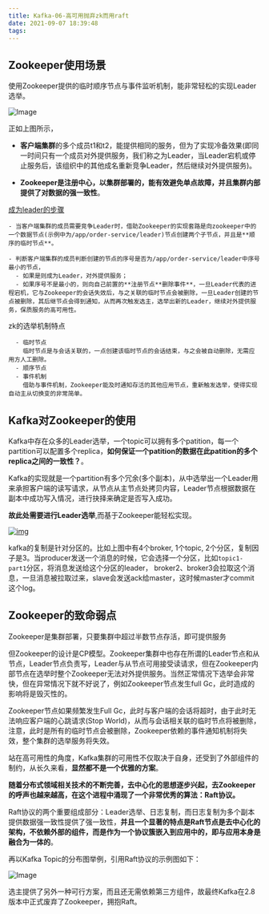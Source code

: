 ```yaml
---
title: Kafka-06-高可用抛弃zk而用raft
date: 2021-09-07 18:39:48
tags:
---
```




## Zookeeper使用场景

使用Zookeeper提供的临时顺序节点与事件监听机制，能非常轻松的实现Leader选举。

![Image](https://mmbiz.qpic.cn/mmbiz_png/Wkp2azia4QFv5bvEeVf3VA9XJvdAvDTmibpuJPBnuUW0mcdicEkwfJPKr6o7hRicC86YvLFlBceVdZ6AULJS0iaEh4g/640)

正如上图所示，

- **客户端集群**的多个成员t1和t2，能提供相同的服务，但为了实现冷备效果(即同一时间只有一个成员对外提供服务，我们称之为Leader，当Leader宕机或停止服务后，该组织中的其他成名重新竞争Leader，然后继续对外提供服务)。

- **Zookeeper是注册中心，以集群部署的，能有效避免单点故障，并且集群内部提供了对数据的强一致性**。

[成为leader的步骤]()

```text
- 当客户端集群的成员需要竞争Leader时，借助Zookeeper的实现套路是向zookeeper中的一个数据节点(示例中为/app/order-service/leader)节点创建两个子节点，并且是**顺序的临时节点**。

- 判断客户端集群的成员判断创建的节点的序号是否为/app/order-service/leader中序号最小的节点，
  - 如果是则成为Leader，对外提供服务；
  - 如果序号不是最小的，则向自己前置的**注册节点**删除事件**，一旦Leader代表的进程宕机，它与Zookeeper的会话失效后，与之关联的临时节点会被删除，一旦Leader创建的节点被删除，其后继节点会得到通知，从而再次触发选主，选举出新的Leader，继续对外提供服务，保质服务的高可用性。
```

zk的选举机制特点

```text
  - 临时节点
    临时节点是与会话关联的，一点创建该临时节点的会话结束，与之会被自动删除，无需应用方人工删除。
  - 顺序节点
  - 事件机制
    借助与事件机制，Zookeeper能及时通知存活的其他应用节点，重新触发选举，使得实现自动主从切换变的非常简单。
```

  

## Kafka对Zookeeper的使用

Kafka中存在众多的Leader选举，一个topic可以拥有多个patition，每一个partition可以配置多个replica，**如何保证一个patition的数据在此patition的多个replica之间的一致性？**。

Kafka的实现就是一个partition有多个冗余(多个副本)，从中选举出一个Leader用来承担客户端的读写请求，从节点从主节点处拷贝内容，Leader节点根据数据在副本中成功写入情况，进行抉择来确定是否写入成功。<!--主备，不是主从-->

**故此处需要进行Leader选举**,而基于Zookeeper能轻松实现。

[![img](https://colobu.com/2017/11/02/kafka-replication/kafka_replication_diagram.png)](https://colobu.com/2017/11/02/kafka-replication/kafka_replication_diagram.png)

kafka的复制是针对分区的。比如上图中有4个broker, 1个topic, 2个分区，复制因子是3。当producer发送一个消息的时候，它会选择一个分区，比如`topic1-part1`分区，将消息发送给这个分区的leader， broker2、broker3会拉取这个消息，一旦消息被拉取过来，slave会发送ack给master，这时候master才commit这个log。




## Zookeeper的致命弱点

Zookeeper是集群部署，只要集群中超过半数节点存活，即可提供服务

但Zookeeper的设计是CP模型。Zookeeper集群中也存在所谓的Leader节点和从节点，Leader节点负责写，Leader与从节点可用接受读请求，但在Zookeeper内部节点在选举时整个Zookeeper无法对外提供服务。当然正常情况下选举会非常快，但在异常情况下就不好说了，例如Zookeeper节点发生full Gc，此时造成的影响将是毁灭性的。

Zookeeper节点如果频繁发生Full Gc，此时与客户端的会话将超时，由于此时无法响应客户端的心跳请求(Stop World)，从而与会话相关联的临时节点将被删除，注意，此时是所有的临时节点会被删除，Zookeeper依赖的事件通知机制将失效，整个集群的选举服务将失效。

站在高可用性的角度，Kafka集群的可用性不仅取决于自身，还受到了外部组件的制约，从长久来看，**显然都不是一个优雅的方案**。

**随着分布式领域相关技术的不断完善，去中心化的思想逐步兴起，去Zookeeper的呼声也越来越高，在这个进程中涌现了一个非常优秀的算法：Raft协议。**

Raft协议的两个重要组成部分：Leader选举、日志复制，而日志复制为多个副本提供数据强一致性提供了强一致性，**并且一个显著的特点是Raft节点是去中心化的架构，不依赖外部的组件，而是作为一个协议簇嵌入到应用中的，即与应用本身是融合为一体的**。

再以Kafka Topic的分布图举例，引用Raft协议的示例图如下：

![Image](https://mmbiz.qpic.cn/mmbiz_png/Wkp2azia4QFv5bvEeVf3VA9XJvdAvDTmibaH526cQCXlKkCHf9zf6wVOBIjic6vFjYYVZ7lEpHVPxv8kic2tbbRicMw/640?wx_fmt=png&wxfrom=5&wx_lazy=1&wx_co=1)

选主提供了另外一种可行方案，而且还无需依赖第三方组件，故最终Kafka在2.8版本中正式废弃了Zookeeper，拥抱Raft。